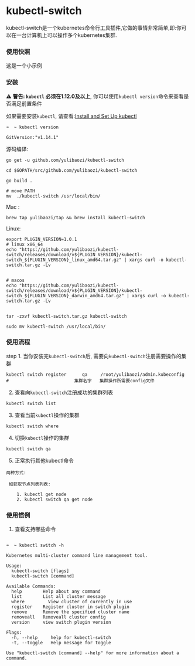 # kubectl-switch

kubectl-switch是一个kubernetes命令行工具插件,它做的事情非常简单,即:你可以在一台计算机上可以操作多个kubernetes集群.

### 使用快照

这是一个小示例
 
### 安装


<g-emoji class="g-emoji" alias="warning" fallback-src="https://github.githubassets.com/images/icons/emoji/unicode/26a0.png">⚠️</g-emoji>   **警告: `kubectl` 必须在1.12.0及以上**, 你可以使用`kubectl version`命令来查看是否满足前置条件

如果需要安装`kubectl`, 请查看:[Install and Set Up kubectl](https://kubernetes.io/docs/tasks/tools/install-kubectl/)

```
➜  ~ kubectl version

GitVersion:"v1.14.1"
```

源码编译:

```
go get -u github.com/yulibaozi/kubectl-switch

cd $GOPATH/src/github.com/yulibaozi/kubectl-switch

go build .

# move PATH
mv  ./kubectl-switch /usr/local/bin/
```

Mac :

```
brew tap yulibaozi/tap && brew install kubectl-switch
```

Linux:

```
export PLUGIN_VERSION=1.0.1
# linux x86_64
echo "https://github.com/yulibaozi/kubectl-switch/releases/download/v${PLUGIN_VERSION}/kubectl-switch_${PLUGIN_VERSION}_linux_amd64.tar.gz" | xargs curl -o kubectl-switch.tar.gz -Lv


# macos
echo "https://github.com/yulibaozi/kubectl-switch/releases/download/v${PLUGIN_VERSION}/kubectl-switch_${PLUGIN_VERSION}_darwin_amd64.tar.gz" | xargs curl -o kubectl-switch.tar.gz -Lv


tar -zxvf kubectl-switch.tar.gz kubectl-switch

sudo mv kubectl-switch /usr/local/bin/
```



### 使用流程

step 1. 当你安装完`kubectl-switch`后, 需要向`kubectl-switch`注册需要操作的集群
```
kubectl switch register      qa     /root/yulibaozi/admin.kubeconfig
#                         集群名字   集群操作所需要config文件
```

2. 查看向`kubectl-switch`注册成功的集群列表
```
kubectl switch list
```

3. 查看当前`kubectl`操作的集群
```
kubectl switch where
```
4. 切换`kubectl`操作的集群
```
kubectl switch qa
```
5. 正常执行其他kubectl命令

```
两种方式:
 
 如获取节点列表列表:

    1. kubectl get node 
    2. kubectl switch qa get node
```

### 使用惯例

1. 查看支持哪些命令
```

➜  ~ kubectl switch -h

Kubernetes multi-cluster command line management tool.

Usage:
  kubectl-switch [flags]
  kubectl-switch [command]

Available Commands:
  help        Help about any command
  list        List all cluster message
  where         View cluster of currently in use
  register    Register cluster in switch plugin
  remove      Remove the specified cluster name
  removeall   Removeall cluster config
  version     view switch plugin version

Flags:
  -h, --help     help for kubectl-switch
  -t, --toggle   Help message for toggle

Use "kubectl-switch [command] --help" for more information about a command.

```



